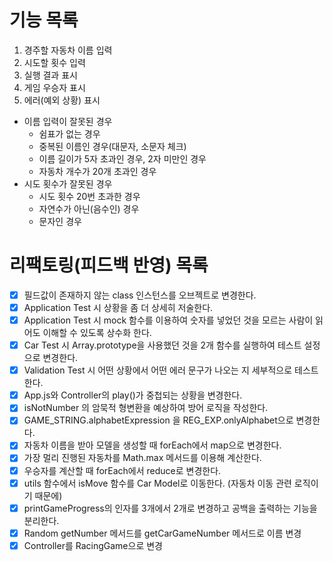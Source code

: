 # 기능 목록

1. 경주할 자동차 이름 입력
2. 시도할 횟수 입력
3. 실행 결과 표시
4. 게임 우승자 표시
5. 에러(예외 상황) 표시

- 이름 입력이 잘못된 경우
  - 쉼표가 없는 경우
  - 중복된 이름인 경우(대문자, 소문자 체크)
  - 이름 길이가 5자 초과인 경우, 2자 미만인 경우
  - 자동차 개수가 20개 초과인 경우
- 시도 횟수가 잘못된 경우
  - 시도 횟수 20번 초과한 경우
  - 자연수가 아닌(음수인) 경우
  - 문자인 경우

# 리팩토링(피드백 반영) 목록

- [x] 필드값이 존재하지 않는 class 인스턴스를 오브젝트로 변경한다.
- [x] Application Test 시 상황을 좀 더 상세히 저술한다.
- [x] Application Test 시 mock 함수를 이용하여 숫자를 넣었던 것을 모르는 사람이 읽어도 이해할 수 있도록 상수화 한다.
- [x] Car Test 시 Array.prototype을 사용했던 것을 2개 함수를 실행하여 테스트 설정으로 변경한다.
- [x] Validation Test 시 어떤 상황에서 어떤 에러 문구가 나오는 지 세부적으로 테스트 한다.
- [x] App.js와 Controller의 play()가 중첩되는 상황을 변경한다.
- [x] isNotNumber 의 암묵적 형변환을 예상하여 방어 로직을 작성한다.
- [x] GAME_STRING.alphabetExpression 을 REG_EXP.onlyAlphabet으로 변경한다.
- [x] 자동차 이름을 받아 모델을 생성할 때 forEach에서 map으로 변경한다.
- [x] 가장 멀리 진행된 자동차를 Math.max 메서드를 이용해 계산한다.
- [x] 우승자를 계산할 때 forEach에서 reduce로 변경한다.
- [x] utils 함수에서 isMove 함수를 Car Model로 이동한다. (자동차 이동 관련 로직이기 때문에)
- [x] printGameProgress의 인자를 3개에서 2개로 변경하고 공백을 출력하는 기능을 분리한다.
- [x] Random getNumber 메서드를 getCarGameNumber 메서드로 이름 변경
- [x] Controller를 RacingGame으로 변경
